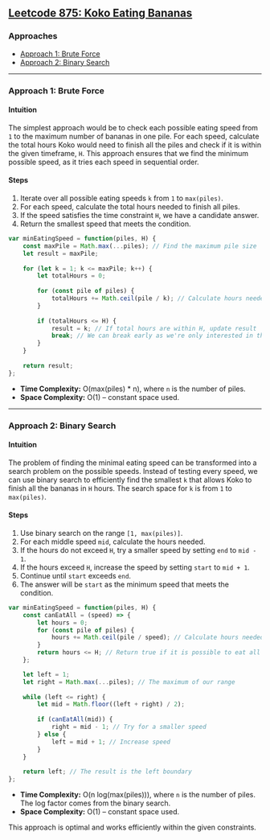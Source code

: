 ## [Leetcode 875: Koko Eating Bananas](https://leetcode.com/problems/koko-eating-bananas/)

### Approaches
- [Approach 1: Brute Force](#approach-1-brute-force)
- [Approach 2: Binary Search](#approach-2-binary-search)

---

### Approach 1: Brute Force

#### Intuition
The simplest approach would be to check each possible eating speed from `1` to the maximum number of bananas in one pile. For each speed, calculate the total hours Koko would need to finish all the piles and check if it is within the given timeframe, `H`. This approach ensures that we find the minimum possible speed, as it tries each speed in sequential order.

#### Steps
1. Iterate over all possible eating speeds `k` from `1` to `max(piles)`.
2. For each speed, calculate the total hours needed to finish all piles.
3. If the speed satisfies the time constraint `H`, we have a candidate answer.
4. Return the smallest speed that meets the condition.

```javascript
var minEatingSpeed = function(piles, H) {
    const maxPile = Math.max(...piles); // Find the maximum pile size
    let result = maxPile;
    
    for (let k = 1; k <= maxPile; k++) {
        let totalHours = 0;
        
        for (const pile of piles) {
            totalHours += Math.ceil(pile / k); // Calculate hours needed for each pile
        }
        
        if (totalHours <= H) {
            result = k; // If total hours are within H, update result
            break; // We can break early as we're only interested in the minimum speed
        }
    }
    
    return result;
};
```

- **Time Complexity:** O(max(piles) * n), where `n` is the number of piles.
- **Space Complexity:** O(1) – constant space used.

---

### Approach 2: Binary Search

#### Intuition
The problem of finding the minimal eating speed can be transformed into a search problem on the possible speeds. Instead of testing every speed, we can use binary search to efficiently find the smallest `k` that allows Koko to finish all the bananas in `H` hours. The search space for `k` is from `1` to `max(piles)`. 

#### Steps
1. Use binary search on the range `[1, max(piles)]`.
2. For each middle speed `mid`, calculate the hours needed.
3. If the hours do not exceed `H`, try a smaller speed by setting `end` to `mid - 1`.
4. If the hours exceed `H`, increase the speed by setting `start` to `mid + 1`.
5. Continue until `start` exceeds `end`.
6. The answer will be `start` as the minimum speed that meets the condition.

```javascript
var minEatingSpeed = function(piles, H) {
    const canEatAll = (speed) => {
        let hours = 0;
        for (const pile of piles) {
            hours += Math.ceil(pile / speed); // Calculate hours needed for each pile
        }
        return hours <= H; // Return true if it is possible to eat all bananas in time
    };

    let left = 1;
    let right = Math.max(...piles); // The maximum of our range
    
    while (left <= right) {
        let mid = Math.floor((left + right) / 2);
        
        if (canEatAll(mid)) {
            right = mid - 1; // Try for a smaller speed
        } else {
            left = mid + 1; // Increase speed
        }
    }
    
    return left; // The result is the left boundary
};
```

- **Time Complexity:** O(n log(max(piles))), where `n` is the number of piles. The log factor comes from the binary search.
- **Space Complexity:** O(1) – constant space used.

This approach is optimal and works efficiently within the given constraints.

